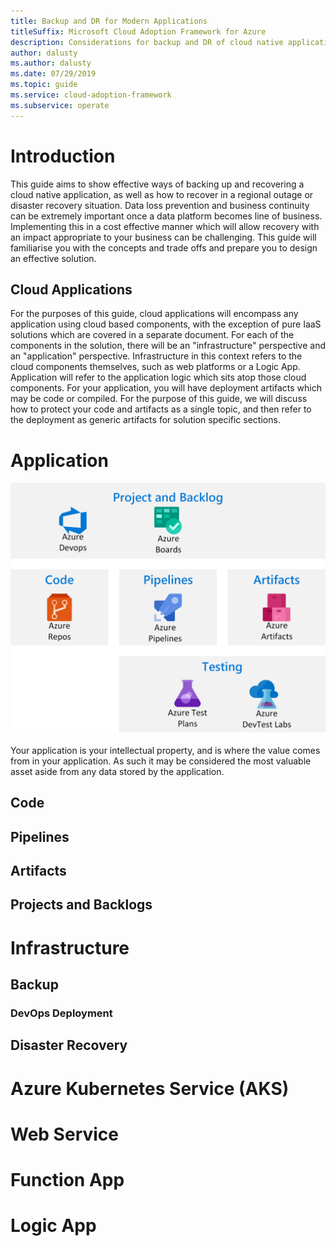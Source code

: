 ```yaml
---
title: Backup and DR for Modern Applications
titleSuffix: Microsoft Cloud Adoption Framework for Azure
description: Considerations for backup and DR of cloud native applications
author: dalusty
ms.author: dalusty
ms.date: 07/29/2019
ms.topic: guide
ms.service: cloud-adoption-framework
ms.subservice: operate
---
```


# Introduction

This guide aims to show effective ways of backing up and recovering a cloud native application, as well as how to recover in a regional outage or disaster recovery situation. Data loss prevention and business continuity can be extremely important once a data platform becomes line of business. Implementing this in a cost effective manner which will allow recovery with an impact appropriate to your business can be challenging. This guide will familiarise you with the concepts and trade offs and prepare you to design an effective solution.

## Cloud Applications

For the purposes of this guide, cloud applications will encompass any application using cloud based components, with the exception of pure IaaS solutions which are covered in a separate document. For each of the components in the solution, there will be an "infrastructure" perspective and an "application" perspective. Infrastructure in this context refers to the cloud components themselves, such as web platforms or a Logic App. Application will refer to the application logic which sits atop those cloud components. For your application, you will have deployment artifacts which may be code or compiled. For the purpose of this guide, we will discuss how to protect your code and artifacts as a single topic, and then refer to the deployment as generic artifacts for solution specific sections.

# Application

![Application.png](images/Application.png)

Your application is your intellectual property, and is where the value comes from in your application. As such it may be considered the most valuable asset aside from any data stored by the application.

## Code

## Pipelines

## Artifacts

## Projects and Backlogs

# Infrastructure

## Backup

### DevOps Deployment

## Disaster Recovery

# Azure Kubernetes Service (AKS)

# Web Service

# Function App

# Logic App